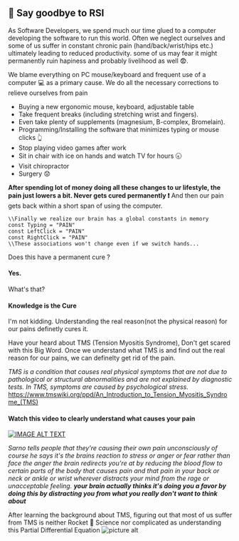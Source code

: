## :facepunch: Say goodbye to RSI ##

As Software Developers, we spend much our time glued to a computer developing the software to run this world. Often we neglect ourselves and some of us suffer in constant chronic pain (hand/back/wrist/hips etc.) ultimately leading to reduced productivity. some of us may fear it might permanently ruin hapiness and probably livelihood as well :fearful:.

We blame everything  on PC mouse/keyboard and frequent use of a computer :computer: as a primary cause. We do all the necessary corrections to relieve ourselves from pain
 * Buying a new ergonomic mouse, keyboard, adjustable table
 * Take frequent breaks (including stretching wrist and fingers). 
 * Even take plenty of supplements (magnesium, B-complex, Bromelain).
 * Programming/Installing the software that minimizes typing or mouse clicks :point_up_2:
 * Stop playing video games after work
 * Sit in chair with ice on hands and watch TV for hours :clock830:
 * Visit chiropractor
 * Surgery :worried:
 
**After spending lot of money doing all these changes to ur lifestyle, the pain just lowers a bit. Never gets cured permanently :exclamation:**
And then our pain gets back within a short span of using the computer. 
```
\\Finally we realize our brain has a global constants in memory
const Typing = "PAIN"
const LeftClick = "PAIN"
const RightClick = "PAIN"
\\These associations won't change even if we switch hands...

```
Does this have a permanent cure ?
#### Yes. ####
What's that?
#### Knowledge is the Cure #### 
I'm not kidding. Understanding the real reason(not the physical reason) for our pains definetly cures it. 

Have your heard about TMS (Tension Myositis Syndrome), Don't get scared with this Big Word. Once we understand what TMS is and find out the real reason for our pains, we can definelty get rid of the pain.

*TMS is a condition that causes real physical symptoms that are not due to pathological or structural abnormalities and are not explained by diagnostic tests. In TMS, symptoms are caused by psychological stress.*
https://www.tmswiki.org/ppd/An_Introduction_to_Tension_Myositis_Syndrome_(TMS)

#### Watch this video to clearly understand what causes your pain ####
[![IMAGE ALT TEXT](http://img.youtube.com/vi/vsR4wydiIBI/hqdefault.jpg)](https://www.youtube.com/watch?v=vsR4wydiIBI "Dr. John E Sarno - 20/20 Segment")

*Sarno tells people that they're causing their own pain unconsciously of course he says it's the brains reaction to stress or anger or fear rather than face the anger the brain redirects you're at by reducing the blood flow to certain parts of the body that causes pain and that pain in your back or neck or ankle or wrist  wherever distracts your mind from the rage or unacceptable feeling.*
***your brain actually thinks it's doing you a favor by doing this by distracting you from what you really don't want to think about***

After learning the background about TMS, figuring out that most of us suffer from TMS is neither Rocket :rocket: Science nor complicated as understanding this Partial Differential Equation
![picture alt](https://wikimedia.org/api/rest_v1/media/math/render/svg/eb5c0e5ac47c86805713f6143d03bd564cbbf2a1 "PDE")
